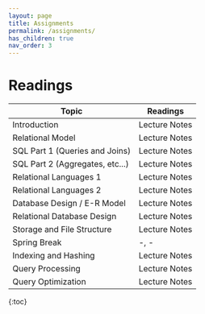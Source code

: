 ```yaml
---
layout: page
title: Assignments
permalink: /assignments/
has_children: true
nav_order: 3
---
```

# Readings

| Topic | Readings|
|-------|-----------------------------|
| Introduction | Lecture Notes|
| Relational Model | Lecture Notes|
| SQL Part 1 (Queries and Joins) | Lecture Notes|
| SQL Part 2 (Aggregates, etc...) | Lecture Notes |
| Relational Languages 1 | Lecture Notes |
| Relational Languages 2 | Lecture Notes |
| Database Design / E-R Model | Lecture Notes |
| Relational Database Design | Lecture Notes |
| Storage and File Structure | Lecture Notes |
| Spring Break | -, - |
| Indexing and Hashing | Lecture Notes |
| Query Processing | Lecture Notes |
| Query Optimization | Lecture Notes |


{:toc}
